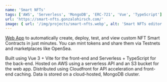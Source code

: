 ```yaml
---
name: 'Smart NFTs'
tags: ['AWS', 'Serverless', 'MongoDB', 'ERC-721', 'Vue', 'TypeScript']
url: 'https://smart-nfts.gonzalohirsch.com/'
image: { url: '/img/projects/smart-nfts.webp', alt: 'Smart NFTs editor.' }
---
```


[Web App](https://smart-nfts.gonzalohirsch.com/) to automatically create, deploy, test, and view custom NFT Smart Contracts in just minutes. You can mint tokens and share them via Testnets and marketplaces like OpenSea.

Built using Vue 3 + Vite for the front-end and Serverless + TypeScript for the back-end. Hosted on AWS using a serverless API and an S3 bucket for the web app. Distributed using Cloudfront for API acceleration and front-end caching. Data is stored on a cloud-hosted, MongoDB cluster.
